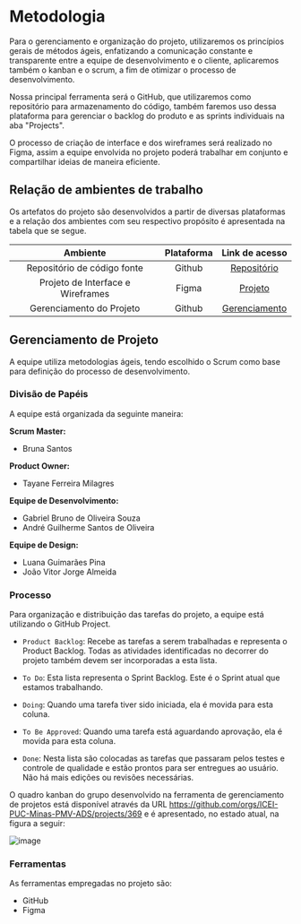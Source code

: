 
# Metodologia

Para o gerenciamento e organização do projeto, utilizaremos os princípios gerais de métodos ágeis, enfatizando a comunicação constante e transparente entre a equipe de desenvolvimento e o cliente, aplicaremos também o kanban e o scrum, a fim de otimizar o processo de desenvolvimento.

Nossa principal ferramenta será o GitHub, que utilizaremos como repositório para armazenamento do código, também faremos uso dessa plataforma para gerenciar o backlog do produto e as sprints individuais na aba "Projects".

O processo de criação de interface e dos wireframes será realizado no Figma, assim a equipe envolvida no projeto poderá trabalhar em conjunto e compartilhar ideias de maneira eficiente.

## Relação de ambientes de trabalho

Os artefatos do projeto são desenvolvidos a partir de diversas plataformas e a relação dos ambientes com seu respectivo propósito é apresentada na tabela que se segue.

| Ambiente | Plataforma | Link de acesso |
| :-------------------: | :-------------------------: | :-------------------: | 
| Repositório de código fonte     | Github         | [Repositório](https://github.com/ICEI-PUC-Minas-PMV-ADS/pmv-ads-2023-1-e1-proj-web-t1-projeto-cultivo-de-plantas.git) |
| Projeto de Interface e  Wireframes     | Figma         | [Projeto](https://www.figma.com/file/zjfYvAV1Fg1Yv3vvU2g2ED/Projeto---Cultivo-de-Plantas?node-id=0%3A1&t=CSounB9iOc1fxMJh-1) |
| Gerenciamento do Projeto     | Github         | [Gerenciamento](https://github.com/orgs/ICEI-PUC-Minas-PMV-ADS/projects/369) |

## Gerenciamento de Projeto

A equipe utiliza metodologias ágeis, tendo escolhido o Scrum como base para definição do processo de desenvolvimento.

### Divisão de Papéis

A equipe está organizada da seguinte maneira:

 <b>Scrum Master:</b> 
- Bruna Santos

 <b>Product Owner:</b>
 - Tayane Ferreira Milagres

 <b>Equipe de Desenvolvimento:</b>
 - Gabriel Bruno de Oliveira Souza
 - André Guilherme Santos de Oliveira

 <b>Equipe de Design:</b>
 - Luana Guimarães Pina
 - João Vitor Jorge Almeida

### Processo

Para organização e distribuição das tarefas do projeto, a equipe está utilizando o GitHub Project.

- `Product Backlog`: Recebe as tarefas a serem trabalhadas e representa o Product Backlog. Todas as atividades identificadas no decorrer do projeto também devem ser incorporadas a esta lista.

- `To Do`: Esta lista representa o Sprint Backlog. Este é o Sprint atual que estamos trabalhando.

- `Doing`: Quando uma tarefa tiver sido iniciada, ela é movida para esta coluna.

- `To Be Approved`: Quando uma tarefa está aguardando aprovação, ela é movida para esta coluna.

-  `Done`: Nesta lista são colocadas as tarefas que passaram pelos testes e controle de qualidade e estão prontos para ser entregues ao usuário. Não há mais edições ou revisões necessárias.

O quadro kanban do grupo desenvolvido na ferramenta de gerenciamento de projetos está disponível através da URL https://github.com/orgs/ICEI-PUC-Minas-PMV-ADS/projects/369 e é apresentado, no estado atual, na figura a seguir:

![image](https://user-images.githubusercontent.com/127165847/233869307-8128a739-a370-4ee5-ba69-405afd82d0dc.png)

### Ferramentas

As ferramentas empregadas no projeto são:

- GitHub
- Figma
